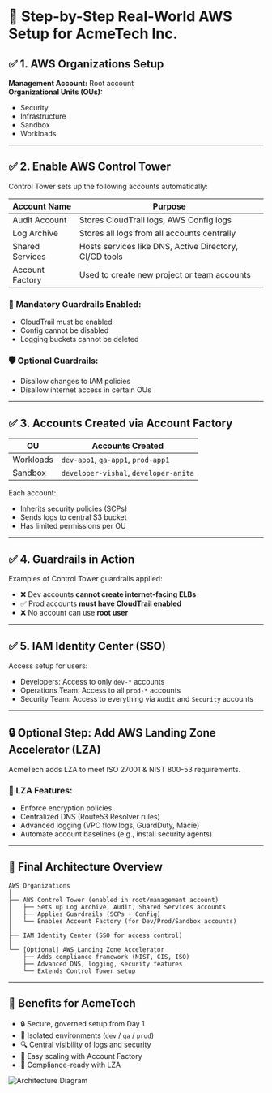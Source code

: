 # 🔧 Step-by-Step Real-World AWS Setup for AcmeTech Inc.

## ✅ 1. AWS Organizations Setup

**Management Account:** Root account  
**Organizational Units (OUs):**
- Security
- Infrastructure
- Sandbox
- Workloads

---

## ✅ 2. Enable AWS Control Tower

Control Tower sets up the following accounts automatically:

| **Account Name**   | **Purpose**                                              |
|--------------------|----------------------------------------------------------|
| Audit Account      | Stores CloudTrail logs, AWS Config logs                  |
| Log Archive        | Stores all logs from all accounts centrally              |
| Shared Services    | Hosts services like DNS, Active Directory, CI/CD tools   |
| Account Factory    | Used to create new project or team accounts              |

### 🔐 Mandatory Guardrails Enabled:
- CloudTrail must be enabled  
- Config cannot be disabled  
- Logging buckets cannot be deleted  

### 🛡️ Optional Guardrails:
- Disallow changes to IAM policies  
- Disallow internet access in certain OUs  

---

## ✅ 3. Accounts Created via Account Factory

| **OU**      | **Accounts Created**                      |
|-------------|-------------------------------------------|
| Workloads   | `dev-app1`, `qa-app1`, `prod-app1`        |
| Sandbox     | `developer-vishal`, `developer-anita`     |

Each account:
- Inherits security policies (SCPs)  
- Sends logs to central S3 bucket  
- Has limited permissions per OU  

---

## ✅ 4. Guardrails in Action

Examples of Control Tower guardrails applied:

- ❌ Dev accounts **cannot create internet-facing ELBs**  
- ✅ Prod accounts **must have CloudTrail enabled**  
- ❌ No account can use **root user**  

---

## ✅ 5. IAM Identity Center (SSO)

Access setup for users:
- Developers: Access to only `dev-*` accounts  
- Operations Team: Access to all `prod-*` accounts  
- Security Team: Access to everything via `Audit` and `Security` accounts  

---

## 🔒 Optional Step: Add AWS Landing Zone Accelerator (LZA)

AcmeTech adds LZA to meet ISO 27001 & NIST 800-53 requirements.

### 🚀 LZA Features:
- Enforce encryption policies  
- Centralized DNS (Route53 Resolver rules)  
- Advanced logging (VPC flow logs, GuardDuty, Macie)  
- Automate account baselines (e.g., install security agents)  

---

## 🧩 Final Architecture Overview

```text
AWS Organizations
│
├── AWS Control Tower (enabled in root/management account)
│   ├── Sets up Log Archive, Audit, Shared Services accounts
│   ├── Applies Guardrails (SCPs + Config)
│   └── Enables Account Factory (for Dev/Prod/Sandbox accounts)
│
├── IAM Identity Center (SSO for access control)
│
└── [Optional] AWS Landing Zone Accelerator
    ├── Adds compliance framework (NIST, CIS, ISO)
    ├── Advanced DNS, logging, security features
    └── Extends Control Tower setup
```

---

## 🎯 Benefits for AcmeTech

- 🔒 Secure, governed setup from Day 1  
- 🧪 Isolated environments (`dev` / `qa` / `prod`)  
- 🔍 Central visibility of logs and security  
- 🧰 Easy scaling with Account Factory  
- 🚀 Compliance-ready with LZA  

![Architecture Diagram](https://github.com/user-attachments/assets/352d7078-f7b5-4cf7-a969-41fd6f8e45d1)
